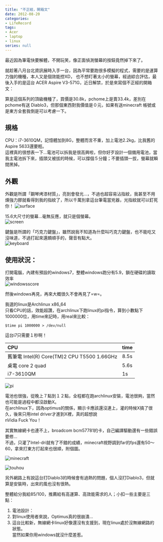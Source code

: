 ```yaml
---
title: "不正經，開箱文"
date: 2012-08-20
categories:
- LifeRecord
tags:
- Acer
- laptop
- linux
series: null
---
```


最近因為筆電快要解體，不開玩笑，像正面偵測螢幕的按鈕竟然掉下來了。  

就趁著八月台北資訊展時入手一台，因為平常要跑很多模擬的程式，需要的是運算力強的機種，本人又是個效能控XD，
也不想盯著太小的螢幕，經過綜合評估，最後入手的是這台 ACER Aspire V3-571G，近日解禁，於是來寫個不正經的開箱文：  
<!--more-->

算是這個系列的頂級機種了，買價是30.8k，pchome上是賣33.4k，差別在pchome有送 Diablo3，但那個東西對我價值是０元，如果有送minecraft 帳號或是東方全套我倒是可以考慮一下。  

## 規格

CPU：i7-3610QM，記憶體加到8G，整體而言不重，加上電池2.2kg，比我舊的Aspire 5633還要輕。  
這裡真的很想表一下…電池可以拆我是很高興啦，但你好歹設計一個備用電池，當我主電池拆下來，插頭又被拔的時候，可以撐個５分鐘；不要插頭一拔，螢幕就瞬間黑掉。  

## 外觀

外觀是所謂「鋼琴烤漆材質」，亮到會發光…，不過也超容易沾指紋，我甚至不用燻強力膠就看得到我的指紋了，所以千萬別拿這台筆電當兇器，光指紋就可以釘死你！
![surface](/images/blog/newlaptop/DSC03607.jpg)

15.6大尺寸的螢幕…毫無反應，就只是個螢幕。  
![screen](/images/blog/newlaptop/DSC03609.jpg)

鍵盤是所謂的「巧克力鍵盤」，雖然說我不知道為什麼叫巧克力鍵盤，也不能吃又沒味道，不過打起來還頗順手的，聲音有點大。  
![keyboard](/images/blog/newlaptop/DSC03611.jpg)

## 使用狀況：  

打開電腦，內建有預設的windows7，整體windows跑分有5.9，鎖在硬碟的讀取效率  
![windowsscore](/images/blog/newlaptop/score.png)

然後windows再見，再來大概很久不會再見了=w=。  

我選的linux是Archlinux x86\_64  
只看CPU的話，效能超讚，在archlinux下跑linux的pi指令，算到小數點下1000000位，用time來記時，用real來比較：  
```shell
$time pi 1000000 > /dev/null
```
這台i7只需要１秒啊！  

| CPU | time |
|:-----|:-----|
|舊筆電 Intel(R) Core(TM)2 CPU T5500 1.66GHz| 8.5s |
|桌電 core 2 quad | 5.6s |
| i7-3610QM | 1s |

![pi](/images/blog/newlaptop/pi.png)

電池也很強，從晚上７點到１２點，全程都在跑archlinux安裝，電池很夠，當然也可能是過程中都沒啟動X。  
在archlinux下，因為optimus的關係，顯示卡應該還沒連上，灌的時候X搞了很久，後來只用intel driver才進到X裡，真的超想說  
nVidia Fuck You！  

其實無線網卡也連不上，broadcom bcm57781的卡，自己編譯驅動還有一些錯誤要修…  
不過，只灌了Intel-dri就有了不錯的成績，minecraft視野調到far的fps還有50～60，拿來打東方打起來也很順，附個圖。  

![minecraft](/images/blog/newlaptop/minecraft.png)

![touhou](/images/blog/newlaptop/touhou.png)

另外網路上有說這台打Diablo3的時候會有過熱的問題，個人沒打Diablo3，但就算是安裝時，出來的風也沒有很熱。  

整體給分我給85/100，推薦給有高運算、高效能需求的人；小扣一些主要是三點：  

1. 電池設計：  
2. 對linux使用者來說，Optimus真的很崩潰…  
3. 這台比較新，無線網卡linux好像還沒有支援到，現在linux處於沒無線網路的狀態。  
當然如果你用windows就沒什麼差惹。 